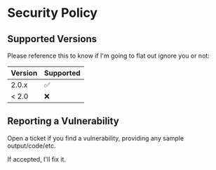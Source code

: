 # Security Policy

## Supported Versions

Please reference this to know if I'm going to flat out ignore you or not:

| Version | Supported          |
| ------- | ------------------ |
| 2.0.x   | :white_check_mark: |
| < 2.0   | :x:                |

## Reporting a Vulnerability

Open a ticket if you find a vulnerability, providing any sample
output/code/etc.

If accepted, I'll fix it.
